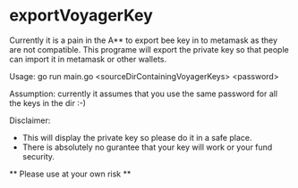 # exportVoyagerKey

Currently it is a pain in the A** to export bee key in to metamask as they are not compatible.
This programe will export the private key so that people can import it in metamask or other wallets.


Usage: go run main.go \<sourceDirContainingVoyagerKeys\> \<password\>

Assumption: currently it assumes that you use the same password for all the keys in the dir :-)

Disclaimer: 
- This will display the private key so please do it in a safe place.
- There is absolutely no gurantee that your key will work or your fund security. 

** Please use at your own risk **


